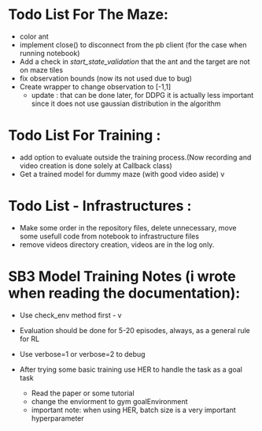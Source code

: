 # Todo List For The Maze:
* color ant
* implement close() to disconnect from the pb client (for the case when running notebook)
* Add a check in *start_state_validation* that the ant and the target are not on maze tiles
* fix observation bounds (now its not used due to bug)
* Create wrapper to change observation to [-1,1] 
  * update : that can be done later, for DDPG it is actually less important since it does not use gaussian distribution in the algorithm

# Todo List For Training :
* add option to evaluate outside the training process.(Now recording and video creation is done 
solely at Callback class)
* Get a trained model for dummy maze (with good video aside) v

  
# Todo List - Infrastructures :
* Make some order in the repository files, delete unnecessary, move some usefull code from notebook to
  infrastructure files
* remove videos directory creation, videos are in the log only.

# SB3 Model Training Notes (i wrote when reading the documentation):
* Use check_env method first - v
* Evaluation should be done for 5-20 episodes, always, as a general rule for RL
* Use verbose=1 or verbose=2 to debug

* After trying some basic training use HER to handle the task as a goal task
    * Read the paper or some tutorial
    * change the enviorment to gym goalEnvironment
    * important note: when using HER, batch size is a very important hyperparameter
